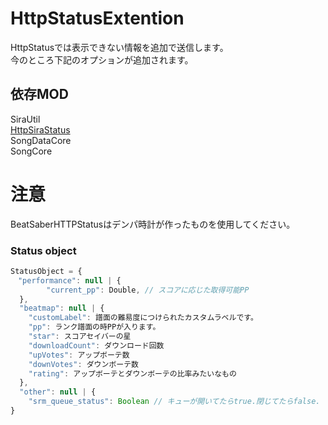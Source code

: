 # HttpStatusExtention
HttpStatusでは表示できない情報を追加で送信します。  
今のところ下記のオプションが追加されます。  
## 依存MOD  
SiraUtil  
[HttpSiraStatus](https://github.com/denpadokei/beatsaber-http-status)  
SongDataCore  
SongCore  
  
# 注意  
BeatSaberHTTPStatusはデンパ時計が作ったものを使用してください。  
  
### Status object

```js
StatusObject = {
　"performance": null | {
		"current_pp": Double, // スコアに応じた取得可能PP
  },
  "beatmap": null | {
    "customLabel": 譜面の難易度につけられたカスタムラベルです。
    "pp": ランク譜面の時PPが入ります。
    "star": スコアセイバーの星
    "downloadCount": ダウンロード回数
    "upVotes": アップボーテ数
    "downVotes": ダウンボーテ数
    "rating": アップボーテとダウンボーテの比率みたいなもの
  },
  "other": null | {
    "srm_queue_status": Boolean // キューが開いてたらtrue.閉じてたらfalse.
}
```
